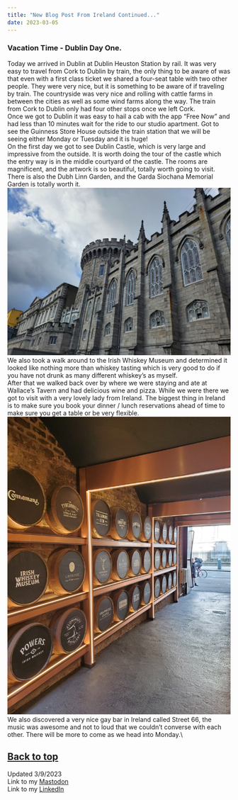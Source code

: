 ```yaml
---
title: "New Blog Post From Ireland Continued..."
date: 2023-03-05
---
```

### Vacation Time - Dublin Day One.

Today we arrived in Dublin at Dublin Heuston Station by rail. It was very easy to travel from Cork to Dublin by train, the only thing to be aware of was that even with a first class ticket we shared a four-seat table with two other people. They were very nice, but it is something to be aware of if traveling by train. The countryside was very nice and rolling with cattle farms in between the cities as well as some wind farms along the way. The train from Cork to Dublin only had four other stops once we left Cork.\
Once we got to Dublin it was easy to hail a cab with the app “Free Now” and had less than 10 minutes wait for the ride to our studio apartment. Got to see the Guinness Store House outside the train station that we will be seeing either Monday or Tuesday and it is huge!\
On the first day we got to see Dublin Castle, which is very large and impressive from the outside. It is worth doing the tour of the castle which the entry way is in the middle courtyard of the castle. The rooms are magnificent, and the artwork is so beautiful, totally worth going to visit. There is also the Dubh Linn Garden, and the Garda Siochana Memorial Garden is totally worth it.\
![alt text](https://github.com/Nathan1824/Blog-Post-Dev/blob/main/_pictures/_Posts/03_05_2023/Dublin_Castle.jpeg?raw=true)\
We also took a walk around to the Irish Whiskey Museum and determined it looked like nothing more than whiskey tasting which is very good to do if you have not drunk as many different whiskey’s as myself.\
After that we walked back over by where we were staying and ate at Wallace’s Tavern and had delicious wine and pizza. While we were there we got to visit with a very lovely lady from Ireland. The biggest thing in Ireland is to make sure you book your dinner / lunch reservations ahead of time to make sure you get a table or be very flexible.\
![alt text](https://github.com/Nathan1824/Blog-Post-Dev/blob/main/_pictures/_Posts/03_05_2023/Whiskey_Tour.jpeg?raw=true)\
We also discovered a very nice gay bar in Ireland called Street 66, the music was awesome and not to loud that we couldn’t converse with each other. There will be more to come as we head into Monday.\

<a href="#top">Back to top</a>
---
Updated 3/9/2023\
Link to my <a rel="me" href="https://tech.lgbt/@NathanHamblin_MI6">Mastodon</a>\
Link to my <a rel="me" href="https://www.linkedin.com/in/nathan-hamblin">LinkedIn</a>